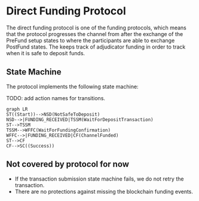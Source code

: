 # Direct Funding Protocol

The direct funding protocol is one of the funding protocols, which means that the protocol progresses the channel from after the exchange of the PreFund setup states to where the participants are able to exchange PostFund states. The keeps track of adjudicator funding in order to track when it is safe to deposit funds.

## State Machine

The protocol implements the following state machine:

TODO: add action names for transitions.

```mermaid
graph LR
ST((Start))-->NSD(NotSafeToDeposit)
NSD-->|FUNDING_RECEIVED|TSSM(WaitForDepositTransaction)
ST-->TSSM
TSSM-->WFFC(WaitForFundingConfirmation)
WFFC-->|FUNDING_RECEIVED|CF(ChannelFunded)
ST-->CF
CF-->SC((Success))
```

## Not covered by protocol for now

- If the transaction submission state machine fails, we do not retry the transaction.
- There are no protections against missing the blockchain funding events.
